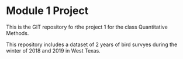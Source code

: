 # Module 1 Project
This is the GIT repository fo rthe project 1 for the class Quantitative Methods.

This repository includes a dataset of 2 years of bird survyes during the winter of 2018 and 2019 in West Texas.
